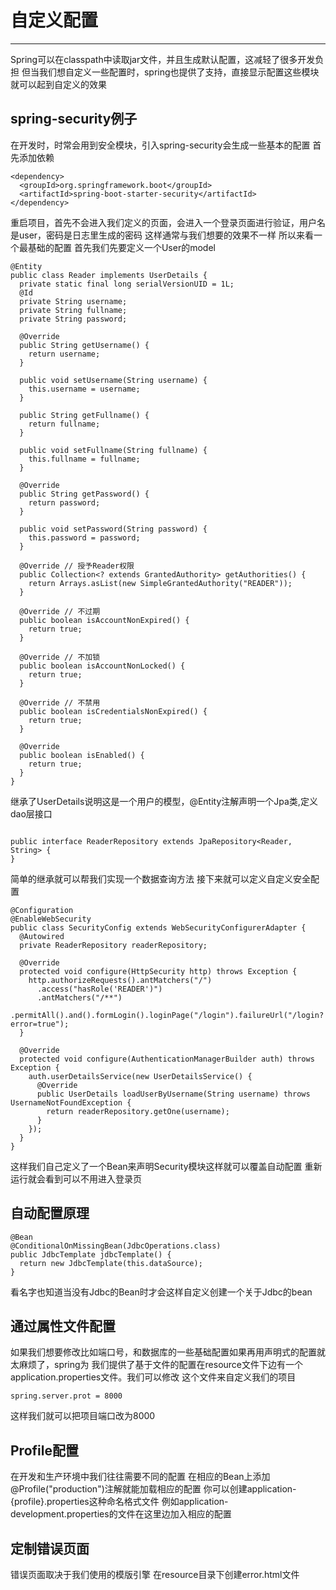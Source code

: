 # 自定义配置

----

Spring可以在classpath中读取jar文件，并且生成默认配置，这减轻了很多开发负担
但当我们想自定义一些配置时，spring也提供了支持，直接显示配置这些模块就可以起到自定义的效果

## spring-security例子
在开发时，时常会用到安全模块，引入spring-security会生成一些基本的配置
首先添加依赖
```
<dependency>
  <groupId>org.springframework.boot</groupId>
  <artifactId>spring-boot-starter-security</artifactId>
</dependency>

```
重启项目，首先不会进入我们定义的页面，会进入一个登录页面进行验证，用户名是user，密码是日志里生成的密码
这样通常与我们想要的效果不一样
所以来看一个最基础的配置
首先我们先要定义一个User的model
```
@Entity
public class Reader implements UserDetails {
  private static final long serialVersionUID = 1L;
  @Id
  private String username;
  private String fullname;
  private String password;

  @Override
  public String getUsername() {
    return username;
  }

  public void setUsername(String username) {
    this.username = username;
  }

  public String getFullname() {
    return fullname;
  }

  public void setFullname(String fullname) {
    this.fullname = fullname;
  }

  @Override
  public String getPassword() {
    return password;
  }

  public void setPassword(String password) {
    this.password = password;
  }

  @Override // 授予Reader权限
  public Collection<? extends GrantedAuthority> getAuthorities() {
    return Arrays.asList(new SimpleGrantedAuthority("READER"));
  }

  @Override // 不过期
  public boolean isAccountNonExpired() {
    return true;
  }

  @Override // 不加锁
  public boolean isAccountNonLocked() {
    return true;
  }

  @Override // 不禁用
  public boolean isCredentialsNonExpired() {
    return true;
  }

  @Override
  public boolean isEnabled() {
    return true;
  }
}

```
继承了UserDetails说明这是一个用户的模型，@Entity注解声明一个Jpa类,定义dao层接口
```

public interface ReaderRepository extends JpaRepository<Reader, String> {
}
```

简单的继承就可以帮我们实现一个数据查询方法
接下来就可以定义自定义安全配置

```
@Configuration
@EnableWebSecurity
public class SecurityConfig extends WebSecurityConfigurerAdapter {
  @Autowired
  private ReaderRepository readerRepository;

  @Override
  protected void configure(HttpSecurity http) throws Exception {
    http.authorizeRequests().antMatchers("/")
      .access("hasRole('READER')")
      .antMatchers("/**")
      .permitAll().and().formLogin().loginPage("/login").failureUrl("/login?error=true");
  }

  @Override
  protected void configure(AuthenticationManagerBuilder auth) throws Exception {
    auth.userDetailsService(new UserDetailsService() {
      @Override
      public UserDetails loadUserByUsername(String username) throws UsernameNotFoundException {
        return readerRepository.getOne(username);
      }
    });
  }
}
```

这样我们自己定义了一个Bean来声明Security模块这样就可以覆盖自动配置
重新运行就会看到可以不用进入登录页

## 自动配置原理

```
@Bean
@ConditionalOnMissingBean(JdbcOperations.class)
public JdbcTemplate jdbcTemplate() {
  return new JdbcTemplate(this.dataSource);
}
```

看名字也知道当没有Jdbc的Bean时才会这样自定义创建一个关于Jdbc的bean

## 通过属性文件配置

如果我们想要修改比如端口号，和数据库的一些基础配置如果再用声明式的配置就太麻烦了，spring为
我们提供了基于文件的配置在resource文件下边有一个application.properties文件。我们可以修改
这个文件来自定义我们的项目

```
spring.server.prot = 8000
```

这样我们就可以把项目端口改为8000

## Profile配置

在开发和生产环境中我们往往需要不同的配置
在相应的Bean上添加@Profile("production")注解就能加载相应的配置
你可以创建application-{profile}.properties这种命名格式文件
例如application-development.properties的文件在这里边加入相应的配置

## 定制错误页面

错误页面取决于我们使用的模版引擎
在resource目录下创建error.html文件